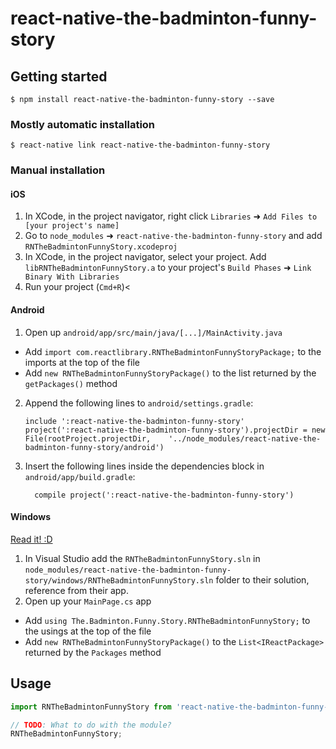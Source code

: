 
# react-native-the-badminton-funny-story

## Getting started

`$ npm install react-native-the-badminton-funny-story --save`

### Mostly automatic installation

`$ react-native link react-native-the-badminton-funny-story`

### Manual installation


#### iOS

1. In XCode, in the project navigator, right click `Libraries` ➜ `Add Files to [your project's name]`
2. Go to `node_modules` ➜ `react-native-the-badminton-funny-story` and add `RNTheBadmintonFunnyStory.xcodeproj`
3. In XCode, in the project navigator, select your project. Add `libRNTheBadmintonFunnyStory.a` to your project's `Build Phases` ➜ `Link Binary With Libraries`
4. Run your project (`Cmd+R`)<

#### Android

1. Open up `android/app/src/main/java/[...]/MainActivity.java`
  - Add `import com.reactlibrary.RNTheBadmintonFunnyStoryPackage;` to the imports at the top of the file
  - Add `new RNTheBadmintonFunnyStoryPackage()` to the list returned by the `getPackages()` method
2. Append the following lines to `android/settings.gradle`:
  	```
  	include ':react-native-the-badminton-funny-story'
  	project(':react-native-the-badminton-funny-story').projectDir = new File(rootProject.projectDir, 	'../node_modules/react-native-the-badminton-funny-story/android')
  	```
3. Insert the following lines inside the dependencies block in `android/app/build.gradle`:
  	```
      compile project(':react-native-the-badminton-funny-story')
  	```

#### Windows
[Read it! :D](https://github.com/ReactWindows/react-native)

1. In Visual Studio add the `RNTheBadmintonFunnyStory.sln` in `node_modules/react-native-the-badminton-funny-story/windows/RNTheBadmintonFunnyStory.sln` folder to their solution, reference from their app.
2. Open up your `MainPage.cs` app
  - Add `using The.Badminton.Funny.Story.RNTheBadmintonFunnyStory;` to the usings at the top of the file
  - Add `new RNTheBadmintonFunnyStoryPackage()` to the `List<IReactPackage>` returned by the `Packages` method


## Usage
```javascript
import RNTheBadmintonFunnyStory from 'react-native-the-badminton-funny-story';

// TODO: What to do with the module?
RNTheBadmintonFunnyStory;
```
  